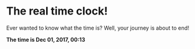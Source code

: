 # The real time clock!

Ever wanted to know what the time is? Well, your journey is about to end!

**The time is Dec 01, 2017, 00:13**